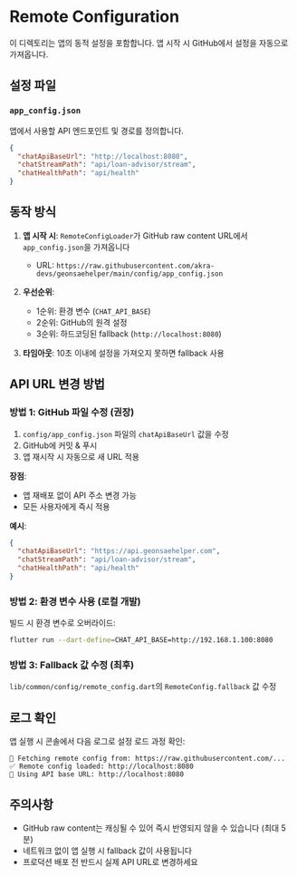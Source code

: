 # Remote Configuration

이 디렉토리는 앱의 동적 설정을 포함합니다. 앱 시작 시 GitHub에서 설정을 자동으로 가져옵니다.

## 설정 파일

### `app_config.json`

앱에서 사용할 API 엔드포인트 및 경로를 정의합니다.

```json
{
  "chatApiBaseUrl": "http://localhost:8080",
  "chatStreamPath": "api/loan-advisor/stream",
  "chatHealthPath": "api/health"
}
```

## 동작 방식

1. **앱 시작 시**: `RemoteConfigLoader`가 GitHub raw content URL에서 `app_config.json`을 가져옵니다
   - URL: `https://raw.githubusercontent.com/akra-devs/geonsaehelper/main/config/app_config.json`

2. **우선순위**:
   - 1순위: 환경 변수 (`CHAT_API_BASE`)
   - 2순위: GitHub의 원격 설정
   - 3순위: 하드코딩된 fallback (`http://localhost:8080`)

3. **타임아웃**: 10초 이내에 설정을 가져오지 못하면 fallback 사용

## API URL 변경 방법

### 방법 1: GitHub 파일 수정 (권장)

1. `config/app_config.json` 파일의 `chatApiBaseUrl` 값을 수정
2. GitHub에 커밋 & 푸시
3. 앱 재시작 시 자동으로 새 URL 적용

**장점**:
- 앱 재배포 없이 API 주소 변경 가능
- 모든 사용자에게 즉시 적용

**예시**:
```json
{
  "chatApiBaseUrl": "https://api.geonsaehelper.com",
  "chatStreamPath": "api/loan-advisor/stream",
  "chatHealthPath": "api/health"
}
```

### 방법 2: 환경 변수 사용 (로컬 개발)

빌드 시 환경 변수로 오버라이드:

```bash
flutter run --dart-define=CHAT_API_BASE=http://192.168.1.100:8080
```

### 방법 3: Fallback 값 수정 (최후)

`lib/common/config/remote_config.dart`의 `RemoteConfig.fallback` 값 수정

## 로그 확인

앱 실행 시 콘솔에서 다음 로그로 설정 로드 과정 확인:

```
📡 Fetching remote config from: https://raw.githubusercontent.com/...
✅ Remote config loaded: http://localhost:8080
🎯 Using API base URL: http://localhost:8080
```

## 주의사항

- GitHub raw content는 캐싱될 수 있어 즉시 반영되지 않을 수 있습니다 (최대 5분)
- 네트워크 없이 앱 실행 시 fallback 값이 사용됩니다
- 프로덕션 배포 전 반드시 실제 API URL로 변경하세요
